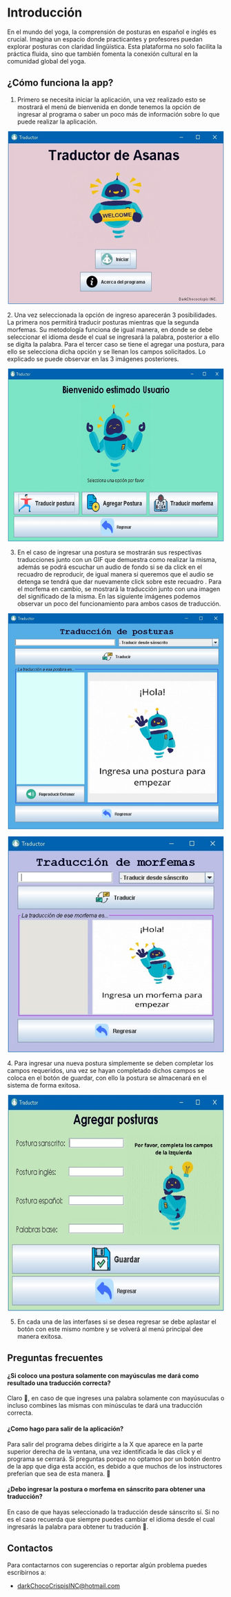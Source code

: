 # Introducción
En el mundo del yoga, la comprensión de posturas en español e inglés es crucial. Imagina un espacio donde practicantes y profesores puedan explorar posturas con claridad lingüística. Esta plataforma no solo facilita la práctica fluida, sino que también fomenta la conexión cultural en la comunidad global del yoga.
## ¿Cómo funciona la app?
1. Primero se necesita iniciar la aplicación, una vez realizado esto se mostrará el menú de bienvenida en donde tenemos la opción de ingresar al programa o saber un poco más de información sobre lo que puede realizar la aplicación.
<p align="center">
    <img src="TraductorDeAsana%20v3.0/Documentación%20v3.0/imágenes/inicio.jpg" alt="Mensaje de inicio de la aplicación" width="500" height="400">
</p>
2. Una vez seleccionada la opción de ingreso aparecerán 3 posibilidades. La primera nos permitirá traducir posturas mientras que la segunda morfemas. Su metodología funciona de igual manera, en donde se debe seleccionar el idioma desde el cual se ingresará la palabra, posterior a ello se digita la palabra. Para el tercer caso se tiene el agregar una postura, para ello se selecciona dicha opción y se llenan los campos solicitados. Lo explicado se puede observar en las 3 imágenes posteriores.
<p align="center">
    <img src="TraductorDeAsana%20v3.0/Documentación%20v3.0/imágenes/menuPrincipal.jpg" alt="Menu de la aplicacion" width="500" height="400">
</p>

3. En el caso de ingresar una postura se mostrarán sus respectivas traducciones junto con un GIF que demuestra como realizar la misma, además se podrá escuchar un audio de fondo si se da click en el recuadro de reproducir, de igual manera si queremos que el audio se detenga se tendrá que dar nuevamente click sobre este recuadro . Para el morfema en cambio, se mostrará la traducción junto con una imagen del significado de la misma. En las siguiente imágenes podemos observar un poco del funcionamiento para ambos casos de traducción.
<p align="center">
    <img src="TraductorDeAsana%20v3.0/Documentación%20v3.0/imágenes/postura.jpg" alt="Mensaje de inicio de la aplicación" width="500" height="500">
</p>
<p align="center">
    <img src="TraductorDeAsana%20v3.0/Documentación%20v3.0/imágenes/morfema.jpg" alt="Mensaje de inicio de la aplicación" width="500" height="500">
</p>
4. Para ingresar una nueva postura simplemente se deben completar los campos requeridos, una vez se hayan completado dichos campos se coloca en el botón de guardar, con ello la postura se almacenará en el sistema de forma exitosa.
<p align="center">
    <img src="TraductorDeAsana%20v3.0/Documentación%20v3.0/imágenes/agregarPostura.jpg" alt="Mensaje de inicio de la aplicación" width="500" height="500">
</p>

5. En cada una de las interfases si se desea regresar se debe aplastar el botón con este mismo nombre y se volverá al menú principal dee manera exitosa.



## Preguntas frecuentes
#### ¿Si coloco una postura solamente con mayúsculas me dará como resultado una traducción correcta?
Claro 🤠, en caso de que ingreses una palabra solamente con mayúsuculas o incluso combines las mismas con minúsculas te dará una traducción correcta.
#### ¿Como hago para salir de la aplicación?
Para salir del programa debes dirigirte a la X que aparece en la parte superior derecha de la ventana, una vez identificada le das click y el programa se cerrará. Si preguntas porque no optamos por un botón dentro de la app que diga esta acción, es debido a que muchos de los instructores preferían que sea de esta manera. 🐼
#### ¿Debo ingresar la postura o morfema en sánscrito para obtener una traducción?
En caso de que hayas seleccionado la traducción desde sánscrito sí. Si no es el caso recuerda que siempre puedes cambiar el idioma desde el cual ingresarás la palabra para obtener tu tradución 🥰.

## Contactos
Para contactarnos con sugerencias o reportar algún problema puedes escribirnos a:
- darkChocoCrispisINC@hotmail.com

